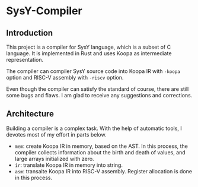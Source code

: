 # SysY-Compiler

## Introduction

This project is a compiler for SysY language, which is a subset of C language. It is implemented in Rust and uses Koopa as intermediate representation.

The compiler can compiler SysY source code into Koopa IR with `-koopa` option and RISC-V assembly with `-riscv` option.

Even though the compiler can satisfy the standard of course, there are still some bugs and flaws. I am glad to receive any suggestions and corrections.

## Architecture

Building a compiler is a complex task. With the help of automatic tools, I devotes most of my effort in parts below.

* `mem`: create Koopa IR in memory, based on the AST. In this process, the compiler collects information about the birth and death of values, and large arrays initialized with zero.
* `ir`: translate Koopa IR in memory into string.
* `asm`: transalte Koopa IR into RISC-V assembly. Register allocation is done in this process.
